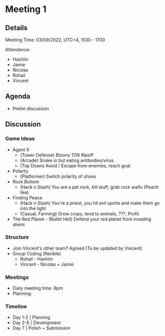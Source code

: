 # Meeting 1

## Details

Meeting Time: 03/09/2022, UTC+4, 1530 - 1700

Attendance:

- Hashim
- Jamie
- Nicolas
- Rohail
- Vincent

## Agenda

- Prelim discussion

## Discussion

### Game Ideas

- Agent X
  - (Tower Defense) Bloons TD6 Ripoff
  - (Arcade) Snake io but eating antibodies/virus
  - (Top Down) Avoid / Escape from enemies, reach goal
- Polarity
  - (Platformer) Switch polarity of shoes
- Rock Bottom
  - (Hack n Slash) You are a pet rock, kill stuff, grab rock waifu (Peach like)
- Finding Peace
  - (Hack n Slash) You're a priest, you hit evil spirits and make them go into the light
  - (Casual, Farming) Grow crops, tend to animals, ???, Profit
- The Red Planet - (Bullet Hell) Defend your red planet from invading aliens

### Structure

- Join Vincent's other team? Agreed (To be updated by Vincent)
- Group Coding (flexible)
  - Rohail - Hashim
  - Vincent - Nicolas + Jamie

### Meetings

- Daily meeting time: 9pm
- Planning:

### Timeline

- Day 1-2 | Planning
- Day 2-6 | Development
- Day 7 | Polish + Submission
